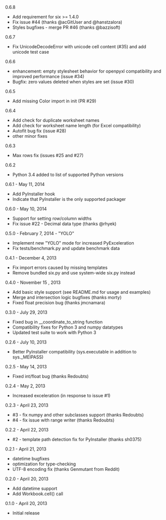 0.6.8
* Add requirement for six >= 1.4.0
* Fix issue #44 (thanks @acGitUser and @hanstzalora)
* Styles bugfixes - merge PR #46 (thanks @bazzisoft)

0.6.7
* Fix UnicodeDecodeError with unicode cell content (#35) and add unicode test case

0.6.6
* enhancement: empty stylesheet behavior for openpyxl compatibility and improved performance (issue #34)
* Bugfix: zero values deleted when styles are set (issue #30)

0.6.5
* Add missing Color import in init (PR #29)

0.6.4
* Add check for duplicate worksheet names
* Add check for worksheet name length (for Excel compatibility)
* Autofit bug fix (issue #28)
* other minor fixes

0.6.3
* Max rows fix (issues #25 and #27)

0.6.2
* Python 3.4 added to list of supported Python versions

0.6.1 - May 11, 2014
* Add PyInstaller hook
* Indicate that PyInstaller is the only supported packager

0.6.0 - May 10, 2014
* Support for setting row/column widths
* Fix issue #22 - Decimal data type (thanks @rhyek)

0.5.0 - February 7, 2014 - "YOLO"
* Implement new "YOLO" mode for increased PyExceleration
* Fix tests/benchmark.py and update benchmark data

0.4.1 - December 4, 2013
* Fix import errors caused by missing templates
* Remove bundled six.py and use system-wide six.py instead

0.4.0 - November 15 , 2013
* Add basic style support (see README.md for usage and examples)
* Merge and intersection logic bugfixes (thanks morty)
* Fixed float precision bug (thanks jmcnamara)

0.3.0 - July 29, 2013
* Fixed bug in \_\_coordinate\_to\_string function
* Compatibility fixes for Python 3 and numpy datatypes
* Updated test suite to work with Python 3

0.2.6 - July 10, 2013
* Better PyInstaller compatibility (sys.executable in addition to sys.\_MEIPASS)

0.2.5 - May 14, 2013
* Fixed int/float bug (thanks Redoubts)

0.2.4 - May 2, 2013
* Increased exceleration (in response to issue #1)

0.2.3 - April 23, 2013
* #3 - fix numpy and other subclasses support (thanks Redoubts)
* #4 - fix issue with range writer (thanks Redoubts)

0.2.2 - April 22, 2013
* #2 - template path detection fix for PyInstaller (thanks sh0375)

0.2.1 - April 21, 2013
* datetime bugfixes
* optimization for type-checking
* UTF-8 encoding fix (thanks Genmutant from Reddit)

0.2.0 - April 20, 2013
* Add datetime support
* Add Workbook.cell() call

0.1.0 - April 20, 2013
* Initial release
